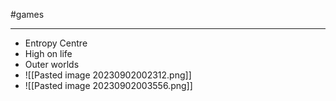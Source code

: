 #games 

---

- Entropy Centre
- High on life
- Outer worlds
- ![[Pasted image 20230902002312.png]]
- ![[Pasted image 20230902003556.png]]